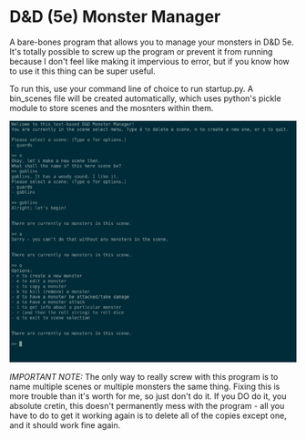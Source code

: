 # D&D (5e) Monster Manager
A bare-bones program that allows you to manage your monsters in D&D 5e. It's totally possible to screw up the program or prevent it from running because I don't feel like making it impervious to error, but if you know how to use it this thing can be super useful.

To run this, use your command line of choice to run startup.py. A bin_scenes file will be created automatically, which uses python's pickle module to store scenes and the mosnters within them.

![Some sample output.](https://github.com/cqpancoast/DnDMonsterManager/blob/master/dndmm_output.png "Some sample output.")

_IMPORTANT NOTE:_ The only way to really screw with this program is to name multiple scenes or multiple monsters the same thing. Fixing this is more trouble than it's worth for me, so just don't do it. If you DO do it, you absolute cretin, this doesn't permanently mess with the program - all you have to do to get it working again is to delete all of the copies except one, and it should work fine again.
